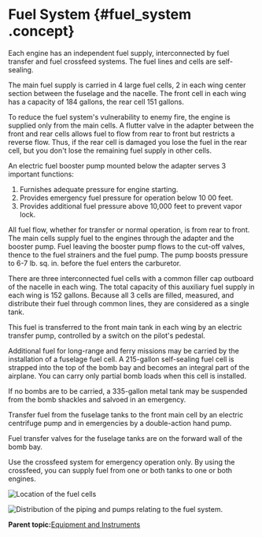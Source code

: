 # Fuel System {#fuel_system .concept}

Each engine has an independent fuel supply, interconnected by fuel transfer and fuel crossfeed systems. The fuel lines and cells are self-sealing.

The main fuel supply is carried in 4 large fuel cells, 2 in each wing center section between the fuselage and the nacelle. The front cell in each wing has a capacity of 184 gallons, the rear cell 151 gallons.

To reduce the fuel system's vulnerability to enemy fire, the engine is supplied only from the main cells. A flutter valve in the adapter between the front and rear cells allows fuel to flow from rear to front but restricts a reverse flow. Thus, if the rear cell is damaged you lose the fuel in the rear cell, but you don't lose the remaining fuel supply in other cells.

An electric fuel booster pump mounted below the adapter serves 3 important functions:

1.  Furnishes adequate pressure for engine starting.
2.  Provides emergency fuel pressure for operation below 10 00 feet.
3.  Provides additional fuel pressure above 10,000 feet to prevent vapor lock.

All fuel flow, whether for transfer or normal operation, is from rear to front. The main cells supply fuel to the engines through the adapter and the booster pump. Fuel leaving the booster pump flows to the cut-off valves, thence to the fuel strainers and the fuel pump. The pump boosts pressure to 6-7 lb. sq. in. before the fuel enters the carburetor.

There are three interconnected fuel cells with a common filler cap outboard of the nacelle in each wing. The total capacity of this auxiliary fuel supply in each wing is 152 gallons. Because all 3 cells are filled, measured, and distribute their fuel through common lines, they are considered as a single tank.

This fuel is transferred to the front main tank in each wing by an electric transfer pump, controlled by a switch on the pilot's pedestal.

Additional fuel for long-range and ferry missions may be carried by the installation of a fuselage fuel cell. A 215-gallon self-sealing fuel cell is strapped into the top of the bomb bay and becomes an integral part of the airplane. You can carry only partial bomb loads when this cell is installed.

If no bombs are to be carried, a 335-gallon metal tank may be suspended from the bomb shackles and salvoed in an emergency.

Transfer fuel from the fuselage tanks to the front main cell by an electric centrifuge pump and in emergencies by a double-action hand pump.

Fuel transfer valves for the fuselage tanks are on the forward wall of the bomb bay.

Use the crossfeed system for emergency operation only. By using the crossfeed, you can supply fuel from one or both tanks to one or both engines.

![Location of the fuel cells](../images/fuel_cell_location.png "Fuel cell location")

![Distribution of the piping and pumps relating to the fuel system.](../images/fuel_system.png "Fuel system")

**Parent topic:**[Equipment and Instruments](../topics/equipment_and_instruments.md)

